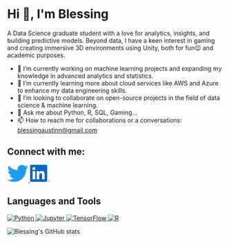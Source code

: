 # Hi 👋, I'm Blessing

A Data Science graduate student with a love for analytics, insights, and building predictive models.
Beyond data, I have a keen interest in gaming and creating immersive 3D environments using Unity, both for fun😉 and academic purposes.

- 🔭 I’m currently working on machine learning projects and expanding my knowledge in advanced analytics and statistics.
- 🌱 I’m currently learning more about cloud services like AWS and Azure to enhance my data engineering skills.
- 👯 I’m looking to collaborate on open-source projects in the field of data science & machine learning.
- 💬 Ask me about Python, R, SQL, Gaming...
- 📫 How to reach me for collaborations or a conversations: [blessingaustinn@gmail.com](mailto:blessingaustinn@gmail.com)

## Connect with me:
<p align="left">
  <!-- Social Icons -->
  <a href="https://twitter.com/blessinggaustin">
    <img alt="Twitter" src="https://github.com/Austin-Gabriel/my-profile-assets/blob/main/twitter.svg" height="40" />
  </a>
  <a href="https://www.linkedin.com/in/blessingaustin/">
    <img alt="LinkedIn" src="https://github.com/Austin-Gabriel/my-profile-assets/blob/main/linkedin.svg" height="40" />
  </a>

## Languages and Tools
  <!-- Languages and Tools -->
  <a href="https://www.python.org">
    <img alt="Python" src="https://user-images.githubusercontent.com/25181517/183423507-c056a6f9-1ba8-4312-a350-19bcbc5a8697.png" height="40" />
  </a>
  <a href="https://https://jupyter.org/">
    <img alt="Jupyter" src="https://user-images.githubusercontent.com/25181517/183914128-3fc88b4a-4ac1-40e6-9443-9a30182379b7.png" height="40" />
  </a>
  <a href="https://www.tensorflow.org/">
    <img alt="TensorFlow" src="https://user-images.githubusercontent.com/25181517/223639822-2a01e63a-a7f9-4a39-8930-61431541bc06.png" height="40" />
  </a>
  <a href="https://www.r-project.org/">
    <img alt="R" src="https://www.r-project.org/logo/Rlogo.svg" height="40" />
  </a>
  
</p>
 
![Blessing's GitHub stats](https://github-readme-stats.vercel.app/api?username=yourusername&show_icons=true)

